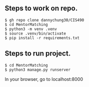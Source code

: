 ## Steps to work on repo.
```
$ gh repo clone dannychung30/CIS490
$ cd MentorMatching
$ python3 -m venv .venv
$ source .venv/bin/activate
$ pip install -r requirements.txt
```

## Steps to run project.
```
$ cd MentorMatching
$ python3 manage.py runserver
```
In your browser, go to localhost:8000